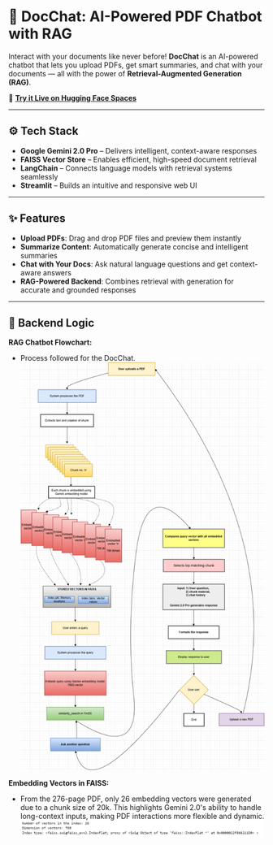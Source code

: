 # 📄 DocChat: AI-Powered PDF Chatbot with RAG

Interact with your documents like never before! **DocChat** is an AI-powered chatbot that lets you upload PDFs, get smart summaries, and chat with your documents — all with the power of **Retrieval-Augmented Generation (RAG)**.

🔗 **[Try it Live on Hugging Face Spaces](https://huggingface.co/spaces/nitish-11/RAG-chat-with-pdf)**

---

## ⚙️ Tech Stack

- **Google Gemini 2.0 Pro** – Delivers intelligent, context-aware responses
- **FAISS Vector Store** – Enables efficient, high-speed document retrieval
- **LangChain** – Connects language models with retrieval systems seamlessly
- **Streamlit** – Builds an intuitive and responsive web UI

---

## ✨ Features

-  **Upload PDFs**: Drag and drop PDF files and preview them instantly  
-  **Summarize Content**: Automatically generate concise and intelligent summaries  
-  **Chat with Your Docs**: Ask natural language questions and get context-aware answers  
-  **RAG-Powered Backend**: Combines retrieval with generation for accurate and grounded responses

---

## 📸 Backend Logic

**RAG Chatbot Flowchart:**
- Process followed for the DocChat.  
  <img src= "photos/systemicview_final.png" alt="Chatbot Flowchart" width="600" />

**Embedding Vectors in FAISS:**
- From the 276-page PDF, only 26 embedding vectors were generated due to a chunk size of 20k. This highlights Gemini 2.0's ability to handle long-context inputs, making PDF interactions more flexible and dynamic.  
  <img src= "photos/number_vectors.png" alt="Embedding Vectors" width="1000" />


